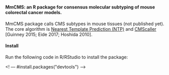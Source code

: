 # <h4>MmCMS: an R package for consensus molecular subtyping of mouse colorectal cancer models.</h4>
<p>MmCMS package calls CMS subtypes in mouse tissues (not published yet). The core algorithm is <a href="https://journals.plos.org/plosone/article?id=10.1371/journal.pone.0015543"> Nearest Template Prediction (NTP)</a> and <a href="https://www.nature.com/articles/s41598-017-16747-x"> CMScaller</a> [Guinney 2015; Eide 2017; Hoshida 2010].</p>

<h4>Install</h4>
<p>Run the following code in R/RStudio to install the package:</p>

 <! –– #install.packages("devtools") ––>
